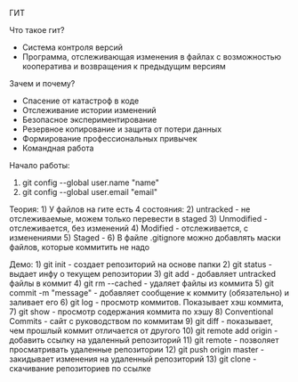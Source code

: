 ГИТ

Что такое гит?
- Система контроля версий 
- Программа, отслеживающая изменения в файлах с возможностью кооператива и возвращения к предыдущим версиям 

Зачем и почему? 
- Спасение от катастроф в коде 
- Отслеживание истории изменений 
- Безопасное экспериментирование 
- Резервное копирование и защита от потери данных
- Формирование профессиональных привычек 
- Командная работа 

Начало работы:
1) git config --global user.name "name"
2) git config --global user.email "email"

Теория:
	1) У файлов на гите есть 4 состояния:
	2) untracked - не отслеживаемые, можем только перевести в staged 
	3) Unmodified - отслеживается, без изменений 
	4) Modified - отслеживается, с изменениями 
	5) Staged - 
	6) В файле .gitignore можно добавлять маски файлов, которые коммитить не надо 

Демо:
	1) git init  - создает репозиторий на основе папки 
	2) git status - выдает инфу о текущем репозитории 
	3) git add <file> - добавляет untracked файлы в коммит 
	4) git rm --cached <file> - удаляет файлы из коммита 
	5) git commit -m "message"  - добавляет сообщение к коммиту (обязательно) и заливает его
	6) git log - просмотр коммитов. Показывает хэш коммита, 
	7) git show <hash> - просмотр содержания коммита по хэшу
	8) Conventional Commits - сайт с руководством по коммитам 
	9) git diff - показывает, чем прошлый коммит отличается от другого 
	10) git remote add origin <ssh> - добавить ссылку на удаленный репозиторий 
	11) git remote - позволяет просматривать удаленные репозитории
	12) git push origin master - закидывает изменения на удаленный репозиторий 
	13) git clone - скачивание репозиториев по ссылке 
